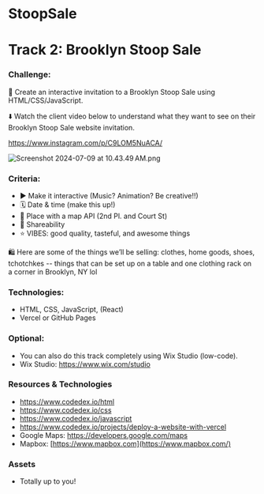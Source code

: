 # StoopSale
# Track 2: Brooklyn Stoop Sale

### **Challenge:**

💌 Create an interactive invitation to a Brooklyn Stoop Sale using HTML/CSS/JavaScript.

⬇️ Watch the client video below to understand what they want to see on their Brooklyn Stoop Sale website invitation. 

https://www.instagram.com/p/C9LOM5NuACA/

![Screenshot 2024-07-09 at 10.43.49 AM.png](https://prod-files-secure.s3.us-west-2.amazonaws.com/46eba020-df85-4b97-92fd-a424e844bfac/a41b12d6-504a-49f0-bfff-9d4fc73a3561/Screenshot_2024-07-09_at_10.43.49_AM.png)

### Criteria:

- ▶️ Make it interactive (Music? Animation? Be creative!!)
- 🗓️ Date & time (make this up!)
- 📍 Place with a map API (2nd Pl. and Court St)
- 🔗 Shareability
- ⭐️ VIBES: good quality, tasteful, and awesome things

🛍️ Here are some of the things we’ll be selling: clothes, home goods, shoes, tchotchkes -- things that can be set up on a table and one clothing rack on a corner in Brooklyn, NY lol

### Technologies:

- HTML, CSS, JavaScript, (React)
- Vercel or GitHub Pages

### Optional:

- You can also do this track completely using Wix Studio (low-code).
- Wix Studio: https://www.wix.com/studio

### Resources & Technologies

- https://www.codedex.io/html
- https://www.codedex.io/css
- https://www.codedex.io/javascript
- https://www.codedex.io/projects/deploy-a-website-with-vercel
- Google Maps: https://developers.google.com/maps
- Mapbox: [https://www.mapbox.com](https://www.mapbox.com/)

### Assets

- Totally up to you!
